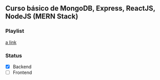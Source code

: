 ## Curso básico de MongoDB, Express, ReactJS, NodeJS (MERN Stack)

### Playlist
[a link](https://www.youtube.com/watch?v=xFMKYhlOtSE&list=PLf7vZ02bgXGWPYTDBP8Bd8C1rLqj0BRV3)

### Status
- [x] Backend
- [ ] Frontend
